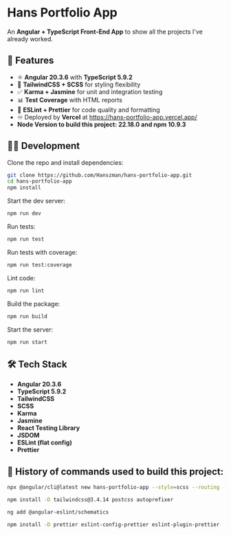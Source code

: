 # Hans Portfolio App

An **Angular + TypeScript Front-End App** to show all the projects I've already worked.

## 🚀 Features

- ⚛️ **Angular 20.3.6** with **TypeScript 5.9.2**
- 🎨 **TailwindCSS + SCSS** for styling flexibility
- ✅ **Karma + Jasmine** for unit and integration testing
- 📊 **Test Coverage** with HTML reports
- 🧹 **ESLint + Prettier** for code quality and formatting
- ♾️ Deployed by **Vercel** at https://hans-portfolio-app.vercel.app/
- **Node Version to build this project: 22.18.0 and npm 10.9.3**

## 🧑‍💻 Development

Clone the repo and install dependencies:

```bash
git clone https://github.com/Hanszman/hans-portfolio-app.git
cd hans-portfolio-app
npm install
```

Start the dev server:

```bash
npm run dev
```

Run tests:

```bash
npm run test
```

Run tests with coverage:

```bash
npm run test:coverage
```

Lint code:

```bash
npm run lint
```

Build the package:

```bash
npm run build
```

Start the server:

```bash
npm run start
```

## 🛠️ Tech Stack

- **Angular 20.3.6**
- **TypeScript 5.9.2**
- **TailwindCSS**
- **SCSS**
- **Karma**
- **Jasmine**
- **React Testing Library**
- **JSDOM**
- **ESLint (flat config)**
- **Prettier**

## 📜 History of commands used to build this project:

```bash
npx @angular/cli@latest new hans-portfolio-app --style=scss --routing --standalone --strict

npm install -D tailwindcss@3.4.14 postcss autoprefixer

ng add @angular-eslint/schematics

npm install -D prettier eslint-config-prettier eslint-plugin-prettier

```
